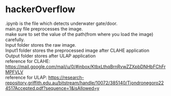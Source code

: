 # hackerOverflow

.ipynb is the file which detects underwater gate/door.<br>
main.py file preprocesses the image.<br>
make sure to set the value of the path(from where you load the image) carefully.<br>
Input folder stores the raw image.<br>
Input1 folder stores the preprocessed image after CLAHE application<br>
Output folder stores after ULAP application<br>
reference for CLAHE: https://mail.google.com/mail/u/0/#inbox/KtbxLthqBrnRvwZZXpbDNHbFChFrMPFVLV<br>
reference for ULAP: https://research-repository.griffith.edu.au/bitstream/handle/10072/385140/Tjondronegoro224517Accepted.pdf?sequence=1&isAllowed=y<br>

